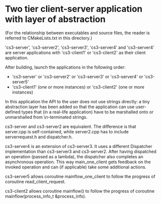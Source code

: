 # Two tier client-server application with layer of abstraction

(For the relationship between executables and source files, the reader is referred to CMakeLists.txt in this directory.)

'cs3-server', 'cs3-server2', 'cs3-server3', 'cs3-server4' and 'cs3-server4' are server applications with 'cs3-client1' or 'cs3-client2' as their client application.

After building, launch the applications in the following order:

* 'cs3-server' or 'cs3-server2' or 'cs3-server3' or 'cs3-server4' or 'cs3-server5'
* 'cs3-client1' (one or more instances) or 'cs3-client2' (one or more instances)

In this application the API to the user does not use strings directly: a tiny abstraction layer has been added so that the application can use user-defined types that (in a real-life application) have to be marshalled onto or unmarshalled from \n-terminated strings.

cs3-server and cs3-server2 are equivalent. The difference is that server.cpp is self-contained, while server2.cpp has to include serverrequest.h and dispatcher.h.

cs3-server4 is an extension of cs3-server3. It uses a different Dispatcher implementation than cs3-server3 and cs3-server2. After having dispatched an operation (passed as a lambda), the dispatcher also completes an asynchronous operation. This way main_one_client gets feedback on the invoked operation and can (if applicable) take some additional actions.

cs3-server5 allows coroutine mainflow_one_client to follow the progress of coroutine read_client_request.

cs3-client2 allows coroutine mainflow() to follow the progress of coroutine mainflow(process_info_t &process_info).
